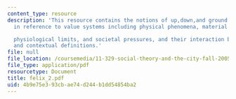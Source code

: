 ```yaml
---
content_type: resource
description: 'This resource contains the notions of up,down,and ground which are constructed
  in reference to value systems including physical phenomena, material forces,

  physiological limits, and societal pressures, and their interaction begets varying
  and contextual definitions.'
file: null
file_location: /coursemedia/11-329-social-theory-and-the-city-fall-2005/4b9e75e393cbae74d244b1dd54854ba2_felix_2.pdf
file_type: application/pdf
resourcetype: Document
title: felix_2.pdf
uid: 4b9e75e3-93cb-ae74-d244-b1dd54854ba2
---
```

